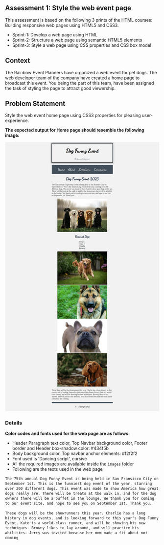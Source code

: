 ## Assessment 1: Style the web event page

This assessment is based on the following 3 prints of the HTML courses: Building responsive web pages using HTML5 and CSS3.

- Sprint-1: Develop a web page using HTML
- Sprint-2: Structure a web page using semantic HTML5 elements
- Sprint-3: Style a web page using CSS properties and CSS box model

## Context

The Rainbow Event Planners have organized a web event for pet dogs. The web developer team of the company have created a home page to broadcast this event. You being the part of this team, have been assigned the task of styling the page to attract good viewership.

## Problem Statement

Style the web event home page using CSS3 properties for pleasing user-experience. 

**The expected output for Home page should resemble the following image:**

![](./expected-output.png)


### Details

**Color codes and fonts used for the web page are as follows:**

- Header Paragraph text color, Top Navbar background color, Footer border and Header box-shadow color: #434f5b
- Body background color, Top navbar anchor elements: #f2f2f2
- Font used is 'Dancing script', cursive
- All the required images are available inside the `images` folder
- Following are the texts used in the web page

```
The 75th annual Dog Funny Event is being held in San Fransisco City on September 1st. This is the funniest dog event of the year, starring over 300 different dogs. This event was made to show America how great dogs really are. There will be treats at the walk in, and for the dog owners there will be a buffet in the lounge. We thank you for coming to our event site, and hope to see you on September 1st. Thank you.

These dogs will be the showrunners this year. Charlie has a long history in dog events, and is looking forward to this year's Dog Funny Event. Kate is a world-class runner, and will be showing his new techniques. Browny likes to lay around, and will practice his abilities. Jerry was invited because her mom made a fit about not coming

```
